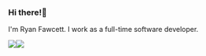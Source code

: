 ### Hi there!👋

I'm Ryan Fawcett. I work as a full-time software developer.

<div style="display: flex">
  <img src="https://github-readme-stats.vercel.app/api?username=ryanfawcett&show_icons=true&hide_border=true&hide_title=true" />
  <img src="https://github-readme-stats.vercel.app/api/top-langs/?username=ryanfawcett&hide=html&hide_border=true&layout=compact" />
</div>
